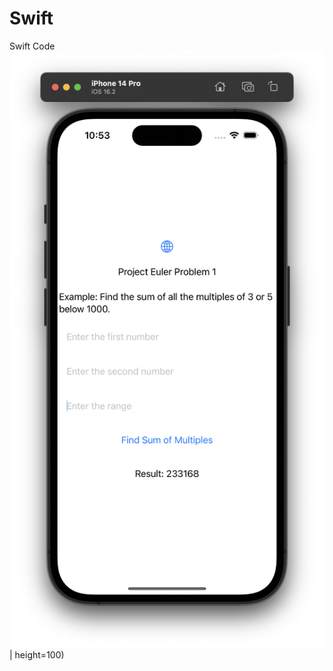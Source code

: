 # Swift
 Swift Code
![Benchmark Img](https://github.com/benscanlan/Swift/blob/main/project_euler_1/Screenshot%202023-04-12%20at%2010.53.48%20AM.png) | height=100)
